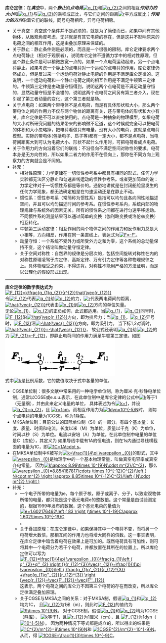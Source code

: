 **库仑定律**：在***真空***中，两个***静止***的***点电荷***<a href="https://www.codecogs.com/eqnedit.php?latex=q_{1}" target="_blank"><img src="https://latex.codecogs.com/gif.latex?q_{1}" title="q_{1}" /></a>和<a href="https://www.codecogs.com/eqnedit.php?latex=q_{2}" target="_blank"><img src="https://latex.codecogs.com/gif.latex?q_{2}" title="q_{2}" /></a>之间的相互***作用力的大小***和<a href="https://www.codecogs.com/eqnedit.php?latex=q_{1}" target="_blank"><img src="https://latex.codecogs.com/gif.latex?q_{1}" title="q_{1}" /></a>与<a href="https://www.codecogs.com/eqnedit.php?latex=q_{2}" target="_blank"><img src="https://latex.codecogs.com/gif.latex?q_{2}" title="q_{2}" /></a>的乘积成正比，与它们之间的距离<a href="https://www.codecogs.com/eqnedit.php?latex=r" target="_blank"><img src="https://latex.codecogs.com/gif.latex?r" title="r" /></a>平方成反比；***作用力的方向***沿着它们的联线，同号电荷相斥，异号电荷相吸。    
- 关于真空：真空这个条件并不是必须的，就是为了简便而已，如果中间有其他物体，从微观角度考虑，无非就是有其它电荷的存在，但是这并不影响原来的电荷之间的相互作用，这是由叠加原理来保证的。  
- 关于静止：静止条件则是必须的，而且是一个很强的限制。库仑定律要求两个点电荷静止（相对于观察者），说明库仑定律不遵循力学中的相对性原理。但这个静止条件是可以稍微放宽一点的，如果一个点电荷运动起来，另一个点电荷静止。如果考虑一个静止的点电荷对一个运动的点电荷的作用，库仑定律仍然成立，但是反过来一个运动电荷对静止电荷的作用是不满足库仑定律的。这说明，一个运动电荷和一个静止电荷之间的相互作用是不满足牛顿第三定律的。牛顿第三定律是由动量守恒得到，说明这两个点电荷是不满足动量守恒的，显然动量守恒是不会错的，说明这两个点电荷之间另有第三者介入，现在引起了第三者动量的变化，这个第三者就是场。  
- 关于点电荷：如果两个带电体不是点电荷，而是有具体形状和大小，那么两个带电体之间的作用力不仅与两个物体的距离有关，还与带电体的形状和大小有关，库仑定律是不可以直接使用的。点电荷是一种抽象的物理模型，如果电荷的大小对所研究问题的结果带来的影响微不足道，这个时候就完全可以把电荷的体积和大小忽略掉，把电荷看做只有电量，没有大小的电荷，这就是点电荷模型。实际的带电体(包括电子、质子等)都有一定大小，都不是点电荷．当电荷间距离大到可认为电荷大小、形状不起什么作用时，可把电荷看成点电荷。   
- 关于作用力的方向沿着它们的联线：不沿径向不满足空间对称性的要求。电荷本身是无方向性的，所以如果二者力的作用不在径向上，那你在不同方向上观察力的方向就会是不同的。
- 补充：
  - 相对性原理：力学定律在一切惯性参考系中都具有相同的形式，任何力学实验都无法区分静止和匀速直线运动的惯性参考系。或者更加简单的说：力学定律对于一切惯性系都是等价的。通俗地讲就是在封闭船舱里发生的任何力学现象，都无法确定船是在匀速运动还是在静止不动。  
  - 惯性系：惯性参考系（常简称为惯性系）是指可以均匀且各向同性地描述空间，并且可以均匀描述时间的参考系。在惯性参考系内，系统内部的物理规律与系统外的因素无关。所有的惯性系之间都在进行匀速平移运动。不同惯性系的测量结果可以通过简单的变换（伽利略变换或洛伦兹变换）相互转化。  
  - 牛顿第三运动定律：相互作用的两个物体之间的作用力和反作用力总是大小相等，方向相反，作用在同一条直线上，表达式为<a href="https://www.codecogs.com/eqnedit.php?latex=F=-F'" target="_blank"><img src="https://latex.codecogs.com/gif.latex?F=-F'" title="F=-F'" /></a>。  
  - 动量守恒：一个系统不受外力或所受外力之和为零，这个系统的总动量保持不变，这个结论叫做动量守恒定律。  
  - 关于空间对称性：自然界的规律是分层次的，包括空间旋转对称性在内的对称性原理凌驾于库定律、高斯定律、万有引力定律等各种物理规律之上。具体物理受之约束，不得违背。对称性不能用严格的方法证明，而是以公理化的假设形式出现。       
----
**库仑定律的数学表达式为**  
<a href="https://www.codecogs.com/eqnedit.php?latex=F_{12}=k\frac{q_{1}q_{2}}{r^{2}}\hat{\vec{r_{12}}}" target="_blank"><img src="https://latex.codecogs.com/gif.latex?F_{12}=k\frac{q_{1}q_{2}}{r^{2}}\hat{\vec{r_{12}}}" title="F_{12}=k\frac{q_{1}q_{2}}{r^{2}}\hat{\vec{r_{12}}}" /></a>  
令<a href="https://www.codecogs.com/eqnedit.php?latex=F_{12}" target="_blank"><img src="https://latex.codecogs.com/gif.latex?F_{12}" title="F_{12}" /></a>代表<a href="https://www.codecogs.com/eqnedit.php?latex=q_{1}" target="_blank"><img src="https://latex.codecogs.com/gif.latex?q_{1}" title="q_{1}" /></a>给<a href="https://www.codecogs.com/eqnedit.php?latex=q_{2}" target="_blank"><img src="https://latex.codecogs.com/gif.latex?q_{2}" title="q_{2}" /></a>的力，<a href="https://www.codecogs.com/eqnedit.php?latex=r" target="_blank"><img src="https://latex.codecogs.com/gif.latex?r" title="r" /></a>代表两电荷间的距离，<a href="https://www.codecogs.com/eqnedit.php?latex=\hat{\vec{r_{12}}}" target="_blank"><img src="https://latex.codecogs.com/gif.latex?\hat{\vec{r_{12}}}" title="\hat{\vec{r_{12}}}" /></a>代表由<a href="https://www.codecogs.com/eqnedit.php?latex=q_{1}" target="_blank"><img src="https://latex.codecogs.com/gif.latex?q_{1}" title="q_{1}" /></a>到<a href="https://www.codecogs.com/eqnedit.php?latex=q_{2}" target="_blank"><img src="https://latex.codecogs.com/gif.latex?q_{2}" title="q_{2}" /></a>方向的单位矢量。  
无论<a href="https://www.codecogs.com/eqnedit.php?latex=q_{1}" target="_blank"><img src="https://latex.codecogs.com/gif.latex?q_{1}" title="q_{1}" /></a>、<a href="https://www.codecogs.com/eqnedit.php?latex=q_{2}" target="_blank"><img src="https://latex.codecogs.com/gif.latex?q_{2}" title="q_{2}" /></a>的正负如何，此式都适用。当<a href="https://www.codecogs.com/eqnedit.php?latex=q_{1}" target="_blank"><img src="https://latex.codecogs.com/gif.latex?q_{1}" title="q_{1}" /></a>，<a href="https://www.codecogs.com/eqnedit.php?latex=q_{2}" target="_blank"><img src="https://latex.codecogs.com/gif.latex?q_{2}" title="q_{2}" /></a>同号时，<a href="https://www.codecogs.com/eqnedit.php?latex=F_{12}" target="_blank"><img src="https://latex.codecogs.com/gif.latex?F_{12}" title="F_{12}" /></a>沿<a href="https://www.codecogs.com/eqnedit.php?latex=\hat{\vec{r_{12}}}" target="_blank"><img src="https://latex.codecogs.com/gif.latex?\hat{\vec{r_{12}}}" title="\hat{\vec{r_{12}}}" /></a>方向，即为排斥力；当<a href="https://www.codecogs.com/eqnedit.php?latex=q_{1}" target="_blank"><img src="https://latex.codecogs.com/gif.latex?q_{1}" title="q_{1}" /></a>，<a href="https://www.codecogs.com/eqnedit.php?latex=q_{2}" target="_blank"><img src="https://latex.codecogs.com/gif.latex?q_{2}" title="q_{2}" /></a>异号时，<a href="https://www.codecogs.com/eqnedit.php?latex=F_{12}" target="_blank"><img src="https://latex.codecogs.com/gif.latex?F_{12}" title="F_{12}" /></a>沿<a href="https://www.codecogs.com/eqnedit.php?latex=-\hat{\vec{r_{12}}}" target="_blank"><img src="https://latex.codecogs.com/gif.latex?-\hat{\vec{r_{12}}}" title="-\hat{\vec{r_{12}}}" /></a>方向，即为吸引力。
当下标1,2对调时，<a href="https://www.codecogs.com/eqnedit.php?latex=\hat{\vec{r_{21}}}=-\hat{\vec{r_{12}}}" target="_blank"><img src="https://latex.codecogs.com/gif.latex?\hat{\vec{r_{21}}}=-\hat{\vec{r_{12}}}" title="\hat{\vec{r_{21}}}=-\hat{\vec{r_{12}}}" /></a>，
故公式还表明<a href="https://www.codecogs.com/eqnedit.php?latex=q_{1}" target="_blank"><img src="https://latex.codecogs.com/gif.latex?q_{1}" title="q_{1}" /></a>给<a href="https://www.codecogs.com/eqnedit.php?latex=q_{2}" target="_blank"><img src="https://latex.codecogs.com/gif.latex?q_{2}" title="q_{2}" /></a>的力
<a href="https://www.codecogs.com/eqnedit.php?latex=F_{21}=-F_{12}" target="_blank"><img src="https://latex.codecogs.com/gif.latex?F_{21}=-F_{12}" title="F_{21}=-F_{12}" /></a>，即静止电荷间的作用力满足牛顿第三定律。如图  
![库仑定律](./materials/库仑定律.PNG)  
式中<a href="https://www.codecogs.com/eqnedit.php?latex=k" target="_blank"><img src="https://latex.codecogs.com/gif.latex?k" title="k" /></a>是比例系数，它的数值取决于式中各量的单位。  
- CGSE单位制：很多文献中常采用的一种电学单位制，称为厘米·克·秒静电单位制，通常以CGSE或e.s.u.表示，在此单位制中是库仑定律的公式中<a href="https://www.codecogs.com/eqnedit.php?latex=k" target="_blank"><img src="https://latex.codecogs.com/gif.latex?k" title="k" /></a>等于1（无量纲），并由此来定义电量的单位，
具体表述为令<a href="https://www.codecogs.com/eqnedit.php?latex=k=1" target="_blank"><img src="https://latex.codecogs.com/gif.latex?k=1" title="k=1" /></a>，并设<a href="https://www.codecogs.com/eqnedit.php?latex=q_{1}=q_{2}" target="_blank"><img src="https://latex.codecogs.com/gif.latex?q_{1}=q_{2}" title="q_{1}=q_{2}" /></a>，且
<a href="https://www.codecogs.com/eqnedit.php?latex=r=1cm" target="_blank"><img src="https://latex.codecogs.com/gif.latex?r=1cm" title="r=1cm" /></a>，而相互作用力为<a href="https://www.codecogs.com/eqnedit.php?latex=1dyn=10^{-5}N" target="_blank"><img src="https://latex.codecogs.com/gif.latex?1dyn=10^{-5}N" title="1dyn=10^{-5}N" /></a>时，
则每个点电荷的电量为1CGSE，称为1静库。   
- MKSA单位制：目前公认的国际单位制（SI）的一部分。有四个基本量：长度、质量、时间和电流。长度以米（M）为单位，质量以千克（K）为单位，时间以秒（S）为单位。电流以安培（A）为单位。在此单位制中电量的单位是C（库伦），其定义为
如果导线中载有1A的恒电流，则在1s内通过导线横截面的电量为1C，即<a href="https://www.codecogs.com/eqnedit.php?latex=1C=1A\cdot&space;s" target="_blank"><img src="https://latex.codecogs.com/gif.latex?1C=1A\cdot&space;s" title="1C=1A\cdot s" /></a>。  
- 在MKSA单位制中K被写为<a href="https://www.codecogs.com/eqnedit.php?latex=k=\frac{1}{4\pi&space;\varepsilon&space;_{0}}" target="_blank"><img src="https://latex.codecogs.com/gif.latex?k=\frac{1}{4\pi&space;\varepsilon&space;_{0}}" title="k=\frac{1}{4\pi \varepsilon _{0}}" /></a>的形式，其中
<a href="https://www.codecogs.com/eqnedit.php?latex=\varepsilon&space;_{0}" target="_blank"><img src="https://latex.codecogs.com/gif.latex?\varepsilon&space;_{0}" title="\varepsilon _{0}" /></a>是物理学中的一个基本物理常量，叫做真空电容率或真空介电常量。
因为<a href="https://www.codecogs.com/eqnedit.php?latex=k\approx&space;8.99\times&space;10^{9}N\cdot&space;m^{2}/C^{2}" target="_blank"><img src="https://latex.codecogs.com/gif.latex?k\approx&space;8.99\times&space;10^{9}N\cdot&space;m^{2}/C^{2}" title="k\approx 8.99\times 10^{9}N\cdot m^{2}/C^{2}" /></a>，那么
<a href="https://www.codecogs.com/eqnedit.php?latex=\varepsilon&space;_{0}=8.854187817\cdots&space;\times&space;10^{-12}C^{2}/\left&space;(&space;N\cdot&space;m^{2}&space;\right&space;)\approx&space;8.85\times&space;10^{-12}C^{2}/\left&space;(&space;N\cdot&space;m^{2}&space;\right&space;)" target="_blank"><img src="https://latex.codecogs.com/gif.latex?\varepsilon&space;_{0}=8.854187817\cdots&space;\times&space;10^{-12}C^{2}/\left&space;(&space;N\cdot&space;m^{2}&space;\right&space;)\approx&space;8.85\times&space;10^{-12}C^{2}/\left&space;(&space;N\cdot&space;m^{2}&space;\right&space;)" title="\varepsilon _{0}=8.854187817\cdots \times 10^{-12}C^{2}/\left ( N\cdot m^{2} \right )\approx 8.85\times 10^{-12}C^{2}/\left ( N\cdot m^{2} \right )" /></a>  
- 补充：
  - 一个电子所带的电量为e，每个原子核，原子或离子、分子，以致宏观物体所带的电量，都只能是这个基元电荷e的整数倍。这个常量是由试验测定的，根据1999年发布的数据，这个基元电荷的量值为<a href="https://www.codecogs.com/eqnedit.php?latex=e=1.602176462\left&space;(&space;83&space;\right&space;)\times&space;10^{-19}C\approx&space;1.602\times&space;10^{-19}C" target="_blank"><img src="https://latex.codecogs.com/gif.latex?e=1.602176462\left&space;(&space;83&space;\right&space;)\times&space;10^{-19}C\approx&space;1.602\times&space;10^{-19}C" title="e=1.602176462\left ( 83 \right )\times 10^{-19}C\approx 1.602\times 10^{-19}C" /></a>。  
  - 关于叠加原理：在库仑定律中，如果保持其中一个电荷不变，而将另一个电荷增大数倍，那相互间的作用力也将增大同样的倍数。这一事实表明，在库仑定律中暗含着电荷在效果上是可加的。既然电荷具有可加性，则可将其中一个电荷分为若干个电荷，并都放置在其所在的位置上。所以库伦定律可以写为  
  <a href="https://www.codecogs.com/eqnedit.php?latex=F_{12}=\frac{1}{4\pi&space;\varepsilon&space;_{0}}\frac{q_{1}\left&space;(&space;q'_{2}&plus;q''_{2}&space;\right&space;)}{r_{12}^{3}}\vec{r_{12}}=\frac{1}{4\pi&space;\varepsilon&space;_{0}}\left&space;(&space;\frac{q_{1}q'_{2}}{r_{12}^{3}}&space;&plus;\frac{q_{1}q''_{2}}{r_{12}^{3}}&space;\right&space;)\vec{r_{12}}=\vec{F'_{12}}&plus;\vec{F''_{12}}" target="_blank"><img src="https://latex.codecogs.com/gif.latex?F_{12}=\frac{1}{4\pi&space;\varepsilon&space;_{0}}\frac{q_{1}\left&space;(&space;q'_{2}&plus;q''_{2}&space;\right&space;)}{r_{12}^{3}}\vec{r_{12}}=\frac{1}{4\pi&space;\varepsilon&space;_{0}}\left&space;(&space;\frac{q_{1}q'_{2}}{r_{12}^{3}}&space;&plus;\frac{q_{1}q''_{2}}{r_{12}^{3}}&space;\right&space;)\vec{r_{12}}=\vec{F'_{12}}&plus;\vec{F''_{12}}" title="F_{12}=\frac{1}{4\pi \varepsilon _{0}}\frac{q_{1}\left ( q'_{2}+q''_{2} \right )}{r_{12}^{3}}\vec{r_{12}}=\frac{1}{4\pi \varepsilon _{0}}\left ( \frac{q_{1}q'_{2}}{r_{12}^{3}} +\frac{q_{1}q''_{2}}{r_{12}^{3}} \right )\vec{r_{12}}=\vec{F'_{12}}+\vec{F''_{12}}" /></a>  
  这表示，两个电荷之间的库仑力不因第三个电荷的存在而改变，所以库仑定律满足叠加原理。  
  - 关于CGSE与MKSA之间的关系：对于MKSA制，假设<a href="https://www.codecogs.com/eqnedit.php?latex=q_{1}" target="_blank"><img src="https://latex.codecogs.com/gif.latex?q_{1}" title="q_{1}" /></a>和<a href="https://www.codecogs.com/eqnedit.php?latex=q_{2}" target="_blank"><img src="https://latex.codecogs.com/gif.latex?q_{2}" title="q_{2}" /></a>均为1C，
且<a href="https://www.codecogs.com/eqnedit.php?latex=r_{12}" target="_blank"><img src="https://latex.codecogs.com/gif.latex?r_{12}" title="r_{12}" /></a>为1米（m），则此时<a href="https://www.codecogs.com/eqnedit.php?latex=F_{12}" target="_blank"><img src="https://latex.codecogs.com/gif.latex?F_{12}" title="F_{12}" /></a>的值约为<a href="https://www.codecogs.com/eqnedit.php?latex=9\times&space;10^{9}N" target="_blank"><img src="https://latex.codecogs.com/gif.latex?9\times&space;10^{9}N" title="9\times 10^{9}N" /></a>。
对于CGSE制，假设<a href="https://www.codecogs.com/eqnedit.php?latex=q_{1}" target="_blank"><img src="https://latex.codecogs.com/gif.latex?q_{1}" title="q_{1}" /></a>和<a href="https://www.codecogs.com/eqnedit.php?latex=q_{2}" target="_blank"><img src="https://latex.codecogs.com/gif.latex?q_{2}" title="q_{2}" /></a>均为1CGSE（静库），
<a href="https://www.codecogs.com/eqnedit.php?latex=k" target="_blank"><img src="https://latex.codecogs.com/gif.latex?k" title="k" /></a>等于1，且<a href="https://www.codecogs.com/eqnedit.php?latex=r_{12}" target="_blank"><img src="https://latex.codecogs.com/gif.latex?r_{12}" title="r_{12}" /></a>为1厘米（cm），且
<a href="https://www.codecogs.com/eqnedit.php?latex=F_{12}" target="_blank"><img src="https://latex.codecogs.com/gif.latex?F_{12}" title="F_{12}" /></a>为1dyn（<a href="https://www.codecogs.com/eqnedit.php?latex=10^{-5}N" target="_blank"><img src="https://latex.codecogs.com/gif.latex?10^{-5}N" title="10^{-5}N" /></a>）。
因为两种情况下等式都是成立的，所以得出的结果是<a href="https://www.codecogs.com/eqnedit.php?latex=1C^{2}/m^{2}=9\times&space;10^{9}N" target="_blank"><img src="https://latex.codecogs.com/gif.latex?1C^{2}/m^{2}=9\times&space;10^{9}N" title="1C^{2}/m^{2}=9\times 10^{9}N" /></a>和
<a href="https://www.codecogs.com/eqnedit.php?latex=1CGSE^{2}/m^{2}=10^{-9}N" target="_blank"><img src="https://latex.codecogs.com/gif.latex?1CGSE^{2}/m^{2}=10^{-9}N" title="1CGSE^{2}/m^{2}=10^{-9}N" /></a>。从而，得
<a href="https://www.codecogs.com/eqnedit.php?latex=1CGSE=\frac{1}{3}\times&space;10^{-9}C" target="_blank"><img src="https://latex.codecogs.com/gif.latex?1CGSE=\frac{1}{3}\times&space;10^{-9}C" title="1CGSE=\frac{1}{3}\times 10^{-9}C" /></a>。  
  